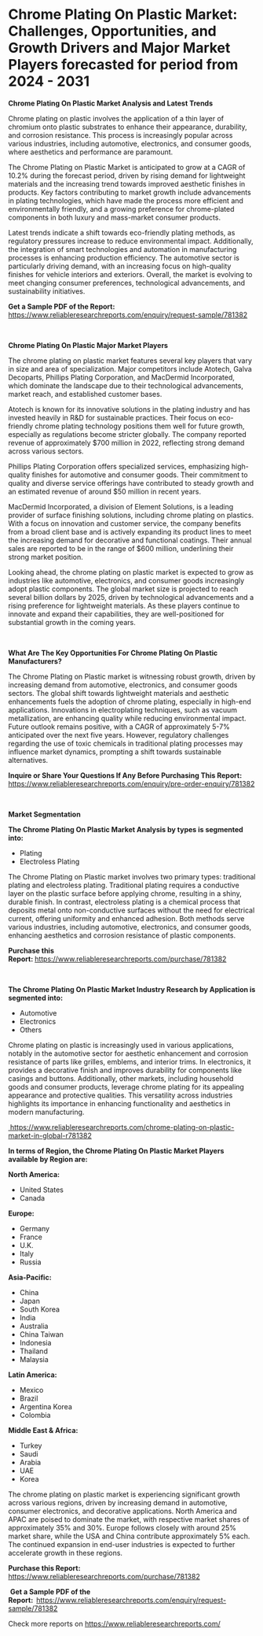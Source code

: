 <p><h1>Chrome Plating On Plastic Market: Challenges, Opportunities, and Growth Drivers and Major Market Players forecasted for period from 2024 - 2031</h1></p><p><strong>Chrome Plating On Plastic Market Analysis and Latest Trends</strong></p>
<p><p>Chrome plating on plastic involves the application of a thin layer of chromium onto plastic substrates to enhance their appearance, durability, and corrosion resistance. This process is increasingly popular across various industries, including automotive, electronics, and consumer goods, where aesthetics and performance are paramount.</p><p>The Chrome Plating on Plastic Market is anticipated to grow at a CAGR of 10.2% during the forecast period, driven by rising demand for lightweight materials and the increasing trend towards improved aesthetic finishes in products. Key factors contributing to market growth include advancements in plating technologies, which have made the process more efficient and environmentally friendly, and a growing preference for chrome-plated components in both luxury and mass-market consumer products.</p><p>Latest trends indicate a shift towards eco-friendly plating methods, as regulatory pressures increase to reduce environmental impact. Additionally, the integration of smart technologies and automation in manufacturing processes is enhancing production efficiency. The automotive sector is particularly driving demand, with an increasing focus on high-quality finishes for vehicle interiors and exteriors. Overall, the market is evolving to meet changing consumer preferences, technological advancements, and sustainability initiatives.</p></p>
<p><strong>Get a Sample PDF of the Report:&nbsp;</strong> <a href="https://www.reliableresearchreports.com/enquiry/request-sample/781382?utm_campaign=1581&utm_medium=2&utm_source=Github&utm_content=ia&utm_term=30122024&utm_id=chrome-plating-on-plastic">https://www.reliableresearchreports.com/enquiry/request-sample/781382</a></p>
<p>&nbsp;</p>
<p><strong>Chrome Plating On Plastic Major Market Players</strong></p>
<p><p>The chrome plating on plastic market features several key players that vary in size and area of specialization. Major competitors include Atotech, Galva Decoparts, Phillips Plating Corporation, and MacDermid Incorporated, which dominate the landscape due to their technological advancements, market reach, and established customer bases.</p><p>Atotech is known for its innovative solutions in the plating industry and has invested heavily in R&D for sustainable practices. Their focus on eco-friendly chrome plating technology positions them well for future growth, especially as regulations become stricter globally. The company reported revenue of approximately $700 million in 2022, reflecting strong demand across various sectors.</p><p>Phillips Plating Corporation offers specialized services, emphasizing high-quality finishes for automotive and consumer goods. Their commitment to quality and diverse service offerings have contributed to steady growth and an estimated revenue of around $50 million in recent years. </p><p>MacDermid Incorporated, a division of Element Solutions, is a leading provider of surface finishing solutions, including chrome plating on plastics. With a focus on innovation and customer service, the company benefits from a broad client base and is actively expanding its product lines to meet the increasing demand for decorative and functional coatings. Their annual sales are reported to be in the range of $600 million, underlining their strong market position.</p><p>Looking ahead, the chrome plating on plastic market is expected to grow as industries like automotive, electronics, and consumer goods increasingly adopt plastic components. The global market size is projected to reach several billion dollars by 2025, driven by technological advancements and a rising preference for lightweight materials. As these players continue to innovate and expand their capabilities, they are well-positioned for substantial growth in the coming years.</p></p>
<p>&nbsp;</p>
<p><strong>What Are The Key Opportunities For Chrome Plating On Plastic Manufacturers?</strong></p>
<p><p>The Chrome Plating on Plastic market is witnessing robust growth, driven by increasing demand from automotive, electronics, and consumer goods sectors. The global shift towards lightweight materials and aesthetic enhancements fuels the adoption of chrome plating, especially in high-end applications. Innovations in electroplating techniques, such as vacuum metallization, are enhancing quality while reducing environmental impact. Future outlook remains positive, with a CAGR of approximately 5-7% anticipated over the next five years. However, regulatory challenges regarding the use of toxic chemicals in traditional plating processes may influence market dynamics, prompting a shift towards sustainable alternatives.</p></p>
<p><strong>Inquire or Share Your Questions If Any Before Purchasing This Report:</strong> <a href="https://www.reliableresearchreports.com/enquiry/pre-order-enquiry/781382?utm_campaign=1581&utm_medium=2&utm_source=Github&utm_content=ia&utm_term=30122024&utm_id=chrome-plating-on-plastic">https://www.reliableresearchreports.com/enquiry/pre-order-enquiry/781382</a></p>
<p>&nbsp;</p>
<p><strong>Market Segmentation</strong></p>
<p><strong>The Chrome Plating On Plastic Market Analysis by types is segmented into:</strong></p>
<p><ul><li>Plating</li><li>Electroless Plating</li></ul></p>
<p><p>The Chrome Plating on Plastic market involves two primary types: traditional plating and electroless plating. Traditional plating requires a conductive layer on the plastic surface before applying chrome, resulting in a shiny, durable finish. In contrast, electroless plating is a chemical process that deposits metal onto non-conductive surfaces without the need for electrical current, offering uniformity and enhanced adhesion. Both methods serve various industries, including automotive, electronics, and consumer goods, enhancing aesthetics and corrosion resistance of plastic components.</p></p>
<p><strong>Purchase this Report:&nbsp;</strong><a href="https://www.reliableresearchreports.com/purchase/781382?utm_campaign=1581&utm_medium=2&utm_source=Github&utm_content=ia&utm_term=30122024&utm_id=chrome-plating-on-plastic">https://www.reliableresearchreports.com/purchase/781382</a></p>
<p>&nbsp;</p>
<p><strong>The Chrome Plating On Plastic Market Industry Research by Application is segmented into:</strong></p>
<p><ul><li>Automotive</li><li>Electronics</li><li>Others</li></ul></p>
<p><p>Chrome plating on plastic is increasingly used in various applications, notably in the automotive sector for aesthetic enhancement and corrosion resistance of parts like grilles, emblems, and interior trims. In electronics, it provides a decorative finish and improves durability for components like casings and buttons. Additionally, other markets, including household goods and consumer products, leverage chrome plating for its appealing appearance and protective qualities. This versatility across industries highlights its importance in enhancing functionality and aesthetics in modern manufacturing.</p></p>
<p><a href="https://www.reliableresearchreports.com/chrome-plating-on-plastic-market-in-global-r781382?utm_campaign=1581&utm_medium=2&utm_source=Github&utm_content=ia&utm_term=30122024&utm_id=chrome-plating-on-plastic">&nbsp;https://www.reliableresearchreports.com/chrome-plating-on-plastic-market-in-global-r781382</a></p>
<p><strong>In terms of Region, the Chrome Plating On Plastic Market Players available by Region are:</strong></p>
<p>
    <p> <strong> North America: </strong>
        <ul>
            <li>United States</li>
            <li>Canada</li>
        </ul>
        </p> 
    <p> <strong> Europe: </strong>
        <ul>
            <li>Germany</li>
            <li>France</li>
            <li>U.K.</li>
            <li>Italy</li>
            <li>Russia</li>
        </ul>
        </p> 
    <p> <strong> Asia-Pacific: </strong>
        <ul>
            <li>China</li>
            <li>Japan</li>
            <li>South Korea</li>
            <li>India</li>
            <li>Australia</li>
            <li>China Taiwan</li>
            <li>Indonesia</li>
            <li>Thailand</li>
            <li>Malaysia</li>
        </ul>
        </p> 
    <p> <strong> Latin America: </strong>
        <ul>
            <li>Mexico</li>
            <li>Brazil</li>
            <li>Argentina Korea</li>
            <li>Colombia</li>
        </ul>
        </p> 
    <p> <strong> Middle East & Africa: </strong>
        <ul>
            <li>Turkey</li>
            <li>Saudi</li>
            <li>Arabia</li>
            <li>UAE</li>
            <li>Korea</li>
        </ul>
    </p>
    </p>
<p><p>The chrome plating on plastic market is experiencing significant growth across various regions, driven by increasing demand in automotive, consumer electronics, and decorative applications. North America and APAC are poised to dominate the market, with respective market shares of approximately 35% and 30%. Europe follows closely with around 25% market share, while the USA and China contribute approximately 5% each. The continued expansion in end-user industries is expected to further accelerate growth in these regions.</p></p>
<p><strong>Purchase this Report: </strong><a href="https://www.reliableresearchreports.com/purchase/781382?utm_campaign=1581&utm_medium=2&utm_source=Github&utm_content=ia&utm_term=30122024&utm_id=chrome-plating-on-plastic">https://www.reliableresearchreports.com/purchase/781382</a></p>
<p>&nbsp;<strong>Get a Sample PDF of the Report:&nbsp;&nbsp;</strong><a href="https://www.reliableresearchreports.com/enquiry/request-sample/781382?utm_campaign=1581&utm_medium=2&utm_source=Github&utm_content=ia&utm_term=30122024&utm_id=chrome-plating-on-plastic">https://www.reliableresearchreports.com/enquiry/request-sample/781382</a></p>
<p><strong></strong></p>
<p>Check more reports on <a href="https://www.reliableresearchreports.com/?utm_campaign=1581&utm_medium=2&utm_source=Github&utm_content=ia&utm_term=30122024&utm_id=chrome-plating-on-plastic">https://www.reliableresearchreports.com/</a></p>